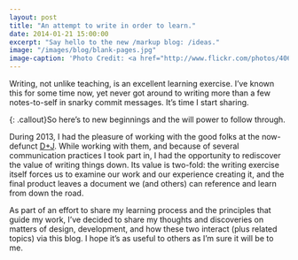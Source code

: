 ```yaml
---
layout: post
title: "An attempt to write in order to learn."
date: 2014-01-21 15:00:00
excerpt: "Say hello to the new /markup blog: /ideas."
image: "/images/blog/blank-pages.jpg"
image-caption: 'Photo Credit: <a href="http://www.flickr.com/photos/40645538@N00/4812269151/">Pink Sherbet Photography</a> via <a href="http://compfight.com">Compfight</a> <a href="http://creativecommons.org/licenses/by/2.0/">cc</a>'
---
```


Writing, not unlike teaching, is an excellent learning exercise. I’ve known this for some time now, yet never got around to writing more than a few notes-to-self in snarky commit messages. It’s time I start sharing.

{: .callout}So here’s to new beginnings and the will power to follow through.

During 2013, I had the pleasure of working with the good folks at the now-defunct [D+J](http://dplusj.com). While working with them, and because of several communication practices I took part in, I had the opportunity to rediscover the value of writing things down. Its value is two-fold: the writing exercise itself forces us to examine our work and our experience creating it, and the final product leaves a document we (and others) can reference and learn from down the road.

As part of an effort to share my learning process and the principles that guide my work, I’ve decided to share my thoughts and discoveries on matters of design, development, and how these two interact (plus related topics) via this blog. I hope it’s as useful to others as I’m sure it will be to me.